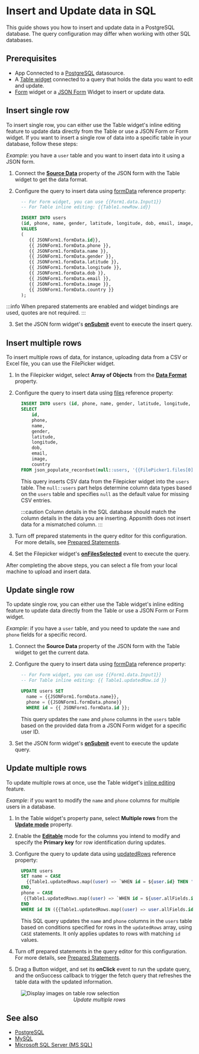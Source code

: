 # Insert and Update data in SQL

This guide shows you how to insert and update data in a PostgreSQL database. The query configuration may differ when working with other SQL databases.


## Prerequisites

* App Connected to a [PostgreSQL](/connect-data/reference/querying-postgres) datasource.
* A [Table widget](/reference/widgets/table) connected to a query that holds the data you want to edit and update.
* [Form](/reference/widgets/form) widget or a [JSON Form](/reference/widgets/json-form) Widget to insert or update data.


## Insert single row

To insert single row, you can either use the Table widget's inline editing feature to update data directly from the Table or use a JSON Form or Form widget. If you want to insert a single row of data into a specific table in your database, follow these steps:

*Example*: you have a `user` table and you want to insert data into it using a JSON form.

1. Connect the [**Source Data**](/reference/widgets/json-form#source-data-json) property of the JSON form with the Table widget to get the data format.

2. Configure the query to insert data using [formData](/reference/widgets/json-form#formdata-object) reference property:

<dd>

```sql
-- For Form widget, you can use {{Form1.data.Input1}}
-- For Table inline editing: {{Table1.newRow.id}}

INSERT INTO users 
(id, phone, name, gender, latitude, longitude, dob, email, image, country) 
VALUES 
(
   {{ JSONForm1.formData.id}}, 
   {{ JSONForm1.formData.phone }}, 
   {{ JSONForm1.formData.name }}, 
   {{ JSONForm1.formData.gender }}, 
   {{ JSONForm1.formData.latitude }}, 
   {{ JSONForm1.formData.longitude }}, 
   {{ JSONForm1.formData.dob }}, 
   {{ JSONForm1.formData.email }}, 
   {{ JSONForm1.formData.image }}, 
   {{ JSONForm1.formData.country }}
);
```



</dd>

:::info
When prepared statements are enabled and widget bindings are used, quotes are not required.
:::





3. Set the JSON form widget's [**onSubmit**](/reference/widgets/json-form#onsubmit) event to execute the insert query.

## Insert multiple rows

To insert multiple rows of data, for instance, uploading data from a CSV or Excel file, you can use the FilePicker widget.


1. In the Filepicker widget, select **Array of Objects** from the [**Data Format**](/reference/widgets/filepicker#data-format-string) property. 

2. Configure the query to insert data using [files](/reference/widgets/filepicker#files-array) reference property:

<dd>


```sql
INSERT INTO users (id, phone, name, gender, latitude, longitude, dob, email, image, country)
SELECT
	id,
	phone, 
	name,
    gender, 
	latitude, 
	longitude,
    dob, 
    email, 
    image, 
    country
FROM json_populate_recordset(null::users, '{{FilePicker1.files[0].data}}');
```


This query inserts CSV data from the Filepicker widget into the `users` table. The `null::users` part helps determine column data types based on the `users` table and specifies `null` as the default value for missing CSV entries.


:::caution
Column details in the SQL database should match the column details in the data you are inserting. Appsmith does not insert data for a mismatched column.
:::


</dd>

3. Turn off prepared statements in the query editor for this configuration. For more details, see [Prepared Statements](/connect-data/concepts/how-to-use-prepared-statements).


4. Set the Filepicker widget's [**onFilesSelected**](/reference/widgets/filepicker#onfilesselected) event to execute the query.



After completing the above steps, you can select a file from your local machine to upload and insert data.


## Update single row

To update single row, you can either use the Table widget's inline editing feature to update data directly from the Table or use a JSON Form or Form widget.

*Example*: if you have a `user` table, and you need to update the `name` and `phone` fields for a specific record.

1. Connect the **Source Data** property of the JSON form with the Table widget to get the current data.

2. Configure the query to insert data using [formData](/reference/widgets/json-form#formdata-object) reference property:

<dd>

```sql
-- For Form widget, you can use {{Form1.data.Input1}}
-- For Table inline editing: {{ Table1.updatedRow.id }}

UPDATE users SET 
  name = {{JSONForm1.formData.name}},
  phone = {{JSONForm1.formData.phone}}
  WHERE id = {{ JSONForm1.formData.id }};
```

This query updates the `name` and `phone` columns in the `users` table based on the provided data from a JSON Form widget for a specific user ID.



</dd>

3. Set the JSON form widget's [**onSubmit**](/reference/widgets/json-form#onsubmit) event to execute the update query.

## Update multiple rows

To update multiple rows at once, use the Table widget's [inline editing](/reference/widgets/table/inline-editing) feature.

*Example*: if you want to modify the `name` and `phone` columns for multiple users in a database.

1. In the Table widget's property pane, select **Multiple rows** from the [**Update mode**](/reference/widgets/table#update-mode-string) property. 

2. Enable the [**Editable**](/reference/widgets/table#editable-boolean) mode for the columns you intend to modify and specify the **Primary key** for row identification during updates.

3. Configure the query to update data using [updatedRows](/reference/widgets/table#updatedrows-arrayobject) reference property:

<dd>

```sql
UPDATE users
SET name = CASE
  {{Table1.updatedRows.map((user) => `WHEN id = ${user.id} THEN '${user.updatedFields.name}'`).join('\n')}}
END,
phone = CASE
 {{Table1.updatedRows.map((user) => `WHEN id = ${user.allFields.id} THEN '${user.updatedFields.phone}'`).join('\n')}}
END
WHERE id IN ({{Table1.updatedRows.map((user) => user.allFields.id).join(',')}});
```

This SQL query updates the `name` and `phone` columns in the `users` table based on conditions specified for rows in the `updatedRows` array, using `CASE` statements. It only applies updates to rows with matching `id` values.

</dd>

4. Turn off prepared statements in the query editor for this configuration. For more details, see [Prepared Statements](/connect-data/concepts/how-to-use-prepared-statements).



5. Drag a Button widget, and set its **onClick** event to run the update query, and the onSuccess callback to trigger the fetch query that refreshes the table data with the updated information.







<figure>
  <img src="/img/multi-update-sql.gif" style= {{width:"700px", height:"auto"}} alt="Display images on table row selection"/>
  <figcaption align = "center"><i>Update multiple rows</i></figcaption>
</figure>


## See also

* [PostgreSQL](/connect-data/reference/querying-postgres)
* [MySQL](/connect-data/reference/querying-mysql)
* [Microsoft SQL Server (MS SQL)](/connect-data/reference/querying-mssql)
